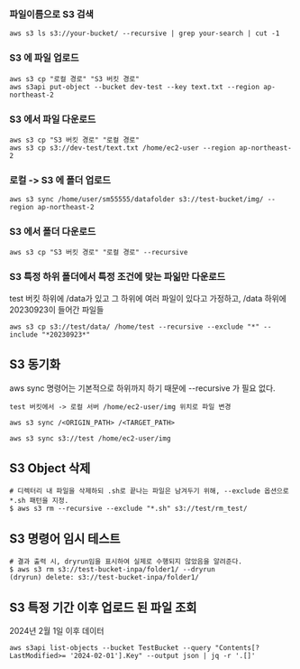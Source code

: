 ### 파일이름으로 S3 검색

```
aws s3 ls s3://your-bucket/ --recursive | grep your-search | cut -1
```

### S3 에 파일 업로드

```
aws s3 cp "로컬 경로" "S3 버킷 경로"
aws s3api put-object --bucket dev-test --key text.txt --region ap-northeast-2
```

### S3 에서 파일 다운로드

```
aws s3 cp "S3 버킷 경로" "로컬 경로"
aws s3 cp s3://dev-test/text.txt /home/ec2-user --region ap-northeast-2
```
### 로컬 -> S3 에 폴더 업로드

```
aws s3 sync /home/user/sm55555/datafolder s3://test-bucket/img/ --region ap-northeast-2
```

### S3 에서 폴더 다운로드

```
aws s3 cp "S3 버킷 경로" "로컬 경로" --recursive
```

### S3 특정 하위 폴더에서 특정 조건에 맞는 파읾만 다운로드

test 버킷 하위에 /data가 있고 그 하위에 여러 파일이 있다고 가정하고, /data 하위에 20230923이 들어간 파일들

```
aws s3 cp s3://test/data/ /home/test --recursive --exclude "*" --include "*20230923*"
```

## S3 동기화

aws sync 명령어는 기본적으로 하위까지 하기 때문에 --recursive 가 필요 없다.

```
test 버킷에서 -> 로컬 서버 /home/ec2-user/img 위치로 파일 변경

aws s3 sync /<ORIGIN_PATH> /<TARGET_PATH>

aws s3 sync s3://test /home/ec2-user/img
```

## S3 Object 삭제

```
# 디렉터리 내 파일을 삭제하되 .sh로 끝나는 파일은 남겨두기 위해, --exclude 옵션으로 *.sh 패턴을 지정. 
$ aws s3 rm --recursive --exclude "*.sh" s3://test/rm_test/
```

## S3 명령어 임시 테스트

```
# 결과 출력 시, dryrun임을 표시하여 실제로 수행되지 않았음을 알려준다.
$ aws s3 rm s3://test-bucket-inpa/folder1/ --dryrun
(dryrun) delete: s3://test-bucket-inpa/folder1/
```

## S3 특정 기간 이후 업로드 된 파일 조회

2024년 2월 1일 이후 데이터

```
aws s3api list-objects --bucket TestBucket --query "Contents[?LastModified>= '2024-02-01'].Key" --output json | jq -r '.[]'
```



